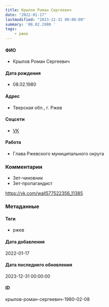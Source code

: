 ```yaml
---
title: Крылов Роман Сергеевич
date: "2022-01-17"
lastmodified: "2023-12-31 00:00:00"
summary: '08.02.1980 '
tags: 
    - ржев
---
```

<!--# pp1-->
<!--## Фигурант-->
<!--### Личные данные-->
#### ФИО
- Крылов Роман Сергеевич
#### Дата рождения
- 08.02.1980
#### Адрес
- Тверская обл., г. Ржев
#### Соцсети
- [VK](https://vk.com/id577522356)
#### Работа
- Глава Ржевского муниципального округа
### Комментарии
- Зет-чиновник
- Зет-пропагандист
 
https://vk.com/wall577522356_11385
### Метаданные
#### Теги
- ржев
#### Дата добавления
2022-01-17
#### Дата последнего обновления
2023-12-31 00:00:00
#### ID
крылов-роман-сергеевич-1980-02-08
<!--## END;-->
